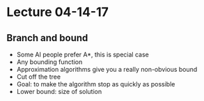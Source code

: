 # Lecture 04-14-17

## Branch and bound
- Some AI people prefer A*, this is special case
- Any bounding function
- Approximation algorithms give you a really non-obvious bound
- Cut off the tree
- Goal: to make the algorithm stop as quickly as possible
- Lower bound: size of solution